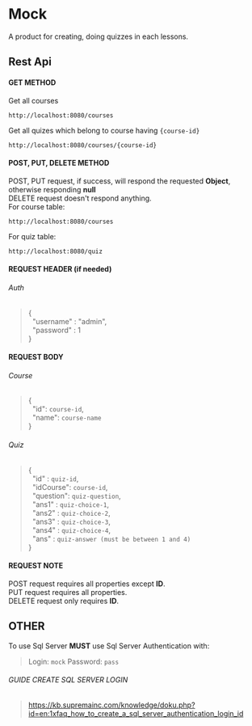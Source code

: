 # Mock
A product for creating, doing quizzes in each lessons.
## Rest Api
#### GET METHOD
Get all courses
```
http://localhost:8080/courses
```
Get all quizes which belong to course having `{course-id}`
```
http://localhost:8080/courses/{course-id}
```
#### POST, PUT, DELETE METHOD
POST, PUT request, if success, will respond the requested **Object**, otherwise responding **null**
<br>
DELETE request doesn't respond anything.
<br>
For course table:
```
http://localhost:8080/courses
```
For quiz table:
```
http://localhost:8080/quiz
```
#### REQUEST HEADER (if needed)
###### Auth
>{ <br>
>&nbsp;&nbsp;"username" : "admin", <br>
>&nbsp;&nbsp;"password" : 1 <br>
>}
#### REQUEST BODY
###### Course
>{ <br>
>&nbsp;&nbsp;"id": `course-id`, <br>
>&nbsp;&nbsp;"name": `course-name` <br>
>} <br>
###### Quiz
>{ <br>
>&nbsp;&nbsp;"id" : `quiz-id`, <br>
>&nbsp;&nbsp;"idCourse": `course-id`, <br>
>&nbsp;&nbsp;"question": `quiz-question`, <br>
>&nbsp;&nbsp;"ans1" : `quiz-choice-1`, <br>
>&nbsp;&nbsp;"ans2" : `quiz-choice-2`, <br>
>&nbsp;&nbsp;"ans3" : `quiz-choice-3`, <br>
>&nbsp;&nbsp;"ans4" : `quiz-choice-4`, <br>
>&nbsp;&nbsp;"ans" : `quiz-answer (must be between 1 and 4)` <br>
>}
#### REQUEST NOTE
POST request requires all properties except **ID**.
<br>
PUT request requires all properties.
<br>
DELETE request only requires **ID**.
## OTHER
To use Sql Server **MUST** use Sql Server Authentication with:
<br>
>Login: `mock`
>Password: `pass`
###### GUIDE CREATE SQL SERVER LOGIN
> https://kb.supremainc.com/knowledge/doku.php?id=en:1xfaq_how_to_create_a_sql_server_authentication_login_id
